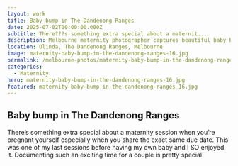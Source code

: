 ```yaml
---
layout: work
title: Baby bump in The Dandenong Ranges
date: 2025-07-02T00:00:00.000Z
subtitle: There???s something extra special about a maternit...
description: Melbourne maternity photographer captures beautiful baby bump in the Dandenong Ranges. Natural maternity photography session in Olinda with special connection and excitement.
location: Olinda, The Dandenong Ranges, Melbourne
image: maternity-baby-bump-in-the-dandenong-ranges-16.jpg
permalink: /melbourne-photos/maternity-baby-bump-in-the-dandenong-ranges/
categories:
  - Maternity
hero: maternity-baby-bump-in-the-dandenong-ranges-16.jpg
featured: maternity-baby-bump-in-the-dandenong-ranges-16.jpg
---
```


## Baby bump in The Dandenong Ranges

There’s something extra special about a maternity session when you’re pregnant yourself especially when you share the exact same due date. This was one of my last sessions before having my own baby and I SO enjoyed it. Documenting such an exciting time for a couple is pretty special.
